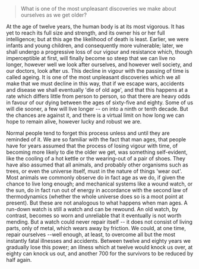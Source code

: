 > What is one of the most unpleasant discoveries we make about ourselves as we get older?



At the age of twelve years, the human body is at its most vigorous. It has yet to reach its full size and strength, and its owner his or her full intelligence; but at this age the likelihood of death is least. Earlier, we were infants and young children, and consequently more vulnerable; later, we shall undergo a progressive loss of our vigour and resistance which, though imperceptible at first, will finally become so steep that we can live no longer, however well we look after ourselves, and however well society, and our doctors, look after us. This decline in vigour with the passing of time is called ageing. It is one of the most unpleasant discoveries which we all make that we must decline in this way, that if we escape wars, accidents and disease we shall eventually 'die of old age', and that this happens at a rate which differs little from person to person, so that there are heavy odds in favour of our dying between the ages of sixty-five and eighty. Some of us will die sooner, a few will live longer -- on into a ninth or tenth decade. But the chances are against it, and there is a virtual limit on how long we can hope to remain alive, however lucky and robust we are.

 

Normal people tend to forget this process unless and until they are reminded of it. We are so familiar with the fact that man ages, that people have for years assumed that the process of losing vigour with time, of becoming more likely to die the older we get, was something self-evident, like the cooling of a hot kettle or the wearing-out of a pair of shoes. They have also assumed that all animals, and probably other organisms such as trees, or even the universe itself, must in the nature of things 'wear out'. Most animals we commonly observe do in fact age as we do, if given the chance to live long enough; and mechanical systems like a wound watch, or the sun, do in fact run out of energy in accordance with the second law of thermodynamics (whether the whole universe does so is a moot point at present). But these are not analogous to what happens when man ages. A run-down watch is still a watch and can be rewound. An old watch, by contrast, becomes so worn and unreliable that it eventually is not worth mending. But a watch could never repair itself -- it does not consist of living parts, only of metal, which wears away by friction. We could, at one time, repair ourselves --well enough, at least, to overcome all but the most instantly fatal illnesses and accidents. Between twelve and eighty years we gradually lose this power; an illness which at twelve would knock us over, at eighty can knock us out, and another 700 for the survivors to be reduced by half again.

